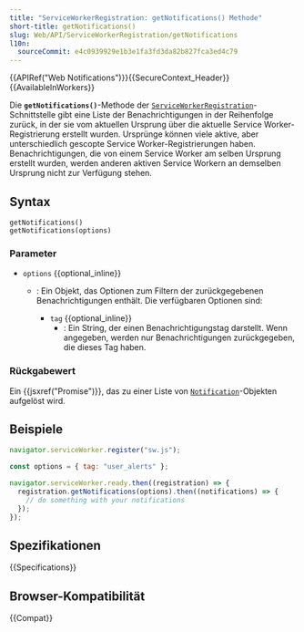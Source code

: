 ```yaml
---
title: "ServiceWorkerRegistration: getNotifications() Methode"
short-title: getNotifications()
slug: Web/API/ServiceWorkerRegistration/getNotifications
l10n:
  sourceCommit: e4c0939929e1b3e1fa3fd3da82b827fca3ed4c79
---
```


{{APIRef("Web Notifications")}}{{SecureContext_Header}} {{AvailableInWorkers}}

Die **`getNotifications()`**-Methode der [`ServiceWorkerRegistration`](/de/docs/Web/API/ServiceWorkerRegistration)-Schnittstelle gibt eine Liste der Benachrichtigungen in der Reihenfolge zurück, in der sie vom aktuellen Ursprung über die aktuelle Service Worker-Registrierung erstellt wurden. Ursprünge können viele aktive, aber unterschiedlich gescopte Service Worker-Registrierungen haben. Benachrichtigungen, die von einem Service Worker am selben Ursprung erstellt wurden, werden anderen aktiven Service Workern an demselben Ursprung nicht zur Verfügung stehen.

## Syntax

```js-nolint
getNotifications()
getNotifications(options)
```

### Parameter

- `options` {{optional_inline}}

  - : Ein Objekt, das Optionen zum Filtern der zurückgegebenen Benachrichtigungen enthält. Die verfügbaren Optionen sind:

    - `tag` {{optional_inline}}
      - : Ein String, der einen Benachrichtigungstag darstellt. Wenn angegeben, werden nur Benachrichtigungen zurückgegeben, die dieses Tag haben.

### Rückgabewert

Ein {{jsxref("Promise")}}, das zu einer Liste von [`Notification`](/de/docs/Web/API/Notification)-Objekten aufgelöst wird.

## Beispiele

```js
navigator.serviceWorker.register("sw.js");

const options = { tag: "user_alerts" };

navigator.serviceWorker.ready.then((registration) => {
  registration.getNotifications(options).then((notifications) => {
    // do something with your notifications
  });
});
```

## Spezifikationen

{{Specifications}}

## Browser-Kompatibilität

{{Compat}}
